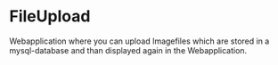 # FileUpload

Webapplication where you can upload Imagefiles which are stored in a mysql-database and than displayed again in the Webapplication.

